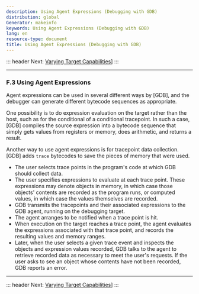 ```yaml
---
description: Using Agent Expressions (Debugging with GDB)
distribution: global
Generator: makeinfo
keywords: Using Agent Expressions (Debugging with GDB)
lang: en
resource-type: document
title: Using Agent Expressions (Debugging with GDB)
---
```

::: header
Next: [Varying Target Capabilities](Varying-Target-Capabilities.html#Varying-Target-Capabilities)]
:::

---

### F.3 Using Agent Expressions

Agent expressions can be used in several different ways by [GDB], and the debugger can generate different bytecode sequences as appropriate.

One possibility is to do expression evaluation on the target rather than the host, such as for the conditional of a conditional tracepoint. In such a case, [GDB] compiles the source expression into a bytecode sequence that simply gets values from registers or memory, does arithmetic, and returns a result.

Another way to use agent expressions is for tracepoint data collection. [GDB] adds `trace` bytecodes to save the pieces of memory that were used.

- The user selects trace points in the program's code at which GDB should collect data.
- The user specifies expressions to evaluate at each trace point. These expressions may denote objects in memory, in which case those objects' contents are recorded as the program runs, or computed values, in which case the values themselves are recorded.
- GDB transmits the tracepoints and their associated expressions to the GDB agent, running on the debugging target.
- The agent arranges to be notified when a trace point is hit.
- When execution on the target reaches a trace point, the agent evaluates the expressions associated with that trace point, and records the resulting values and memory ranges.
- Later, when the user selects a given trace event and inspects the objects and expression values recorded, GDB talks to the agent to retrieve recorded data as necessary to meet the user's requests. If the user asks to see an object whose contents have not been recorded, GDB reports an error.

---

::: header
Next: [Varying Target Capabilities](Varying-Target-Capabilities.html#Varying-Target-Capabilities)]
:::
